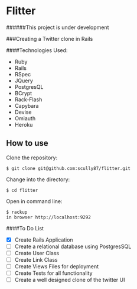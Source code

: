 Flitter
===============

######This project is under development

###Creating a Twitter clone in Rails

####Technologies Used:

  - Ruby
  - Rails
  - RSpec
  - JQuery
  - PostgresQL
  - BCrypt
  - Rack-Flash
  - Capybara
  - Devise
  - Omiauth
  - Heroku

How to use
----------
Clone the repository:
```shell
$ git clone git@github.com:scully87/flitter.git
```

Change into the directory:
```shell
$ cd flitter
```

Open in command line:
```shell
$ rackup
in browser http://localhost:9292
```

####To Do List
- [x] Create Rails Application
- [ ] Create a relational database using PostgresSQL
- [ ] Create User Class
- [ ] Create Link Class
- [ ] Create Views Files for deployment
- [ ] Create Tests for all functionality
- [ ] Create a well designed clone of the twitter UI